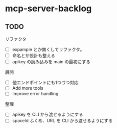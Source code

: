 # mcp-server-backlog

## TODO

リファクタ

- [ ] expample とか無くしてリファクタ。
- [ ] 命名とか設計も整える
- [ ] apikey の読み込みを main の最初にする

展開

- [ ] 他エンドポイントにも1つづつ対応
- [ ] Add more tools
- [ ] Improve error handling

整理

- [ ] apikey を CLI から渡せるようにする
- [ ] spaceId ふくめ、URL を CLI から渡せるようにする
